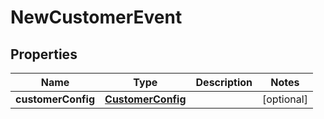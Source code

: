 
# NewCustomerEvent

## Properties
Name | Type | Description | Notes
------------ | ------------- | ------------- | -------------
**customerConfig** | [**CustomerConfig**](CustomerConfig.md) |  |  [optional]



